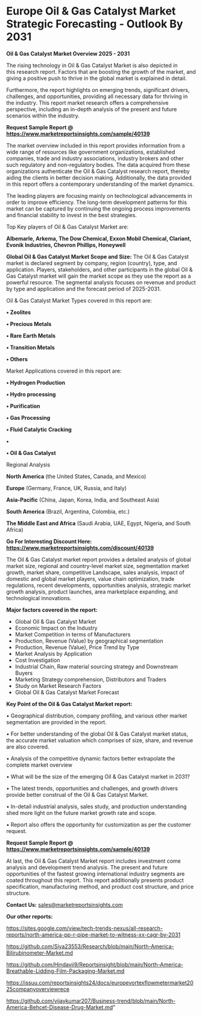 # Europe Oil & Gas Catalyst Market Strategic Forecasting - Outlook By 2031

<Strong> Oil & Gas Catalyst Market Overview 2025 - 2031</strong>

The rising technology in Oil & Gas Catalyst Market is also depicted in this research report. Factors that are boosting the growth of the market, and giving a positive push to thrive in the global market is explained in detail.

Furthermore, the report highlights on emerging trends, significant drivers, challenges, and opportunities, providing all necessary data for thriving in the industry. This report market research offers a comprehensive perspective, including an in-depth analysis of the present and future scenarios within the industry.

<strong>Request Sample Report @ <a href=https://www.marketreportsinsights.com/sample/40139>https://www.marketreportsinsights.com/sample/40139</a></strong>

The market overview included in this report provides information from a wide range of resources like government organizations, established companies, trade and industry associations, industry brokers and other such regulatory and non-regulatory bodies. The data acquired from these organizations authenticate the Oil & Gas Catalyst research report, thereby aiding the clients in better decision making. Additionally, the data provided in this report offers a contemporary understanding of the market dynamics.

The leading players are focusing mainly on technological advancements in order to improve efficiency. The long-term development patterns for this market can be captured by continuing the ongoing process improvements and financial stability to invest in the best strategies.

Top Key players of Oil & Gas Catalyst Market are:

<strong>Albemarle, Arkema, The Dow Chemical, Exxon Mobil Chemical, Clariant, Evonik Industries, Chevron Phillips, Honeywell</strong>

<strong><b>Global Oil & Gas Catalyst Market Scope and Size:</b></strong>
The Oil & Gas Catalyst market is declared segment by company, region (country), type, and application. Players, stakeholders, and other participants in the global Oil & Gas Catalyst market will gain the market scope as they use the report as a powerful resource. The segmental analysis focuses on revenue and product by type and application and the forecast period of 2025-2031.

Oil & Gas Catalyst Market Types covered in this report are:

<strong>•  Zeolites

•  Precious Metals

•  Rare Earth Metals

•  Transition Metals

•  Others</strong>

Market Applications covered in this report are:

<strong>•  Hydrogen Production

•  Hydro processing

•  Purification

•  Gas Processing

•  Fluid Catalytic Cracking

•  

•  Oil & Gas Catalyst</strong> 

Regional Analysis

<strong>North America</strong> (the United States, Canada, and Mexico)

<strong>Europe</strong> (Germany, France, UK, Russia, and Italy)

<strong>Asia-Pacific</strong> (China, Japan, Korea, India, and Southeast Asia)

<strong>South America</strong> (Brazil, Argentina, Colombia, etc.)

<strong>The Middle East and Africa</strong> (Saudi Arabia, UAE, Egypt, Nigeria, and South Africa)

<strong>Go For Interesting Discount Here: <a href=https://www.marketreportsinsights.com/discount/40139>https://www.marketreportsinsights.com/discount/40139</a></strong>

The Oil & Gas Catalyst market report provides a detailed analysis of global market size, regional and country-level market size, segmentation market growth, market share, competitive Landscape, sales analysis, impact of domestic and global market players, value chain optimization, trade regulations, recent developments, opportunities analysis, strategic market growth analysis, product launches, area marketplace expanding, and technological innovations.

<strong><b>Major factors covered in the report:</b></strong>
<ul>
  <li>Global Oil & Gas Catalyst Market </li>
  <li>Economic Impact on the Industry</li>
  <li>Market Competition in terms of Manufacturers</li>
  <li>Production, Revenue (Value) by geographical segmentation</li>
  <li>Production, Revenue (Value), Price Trend by Type</li>
  <li>Market Analysis by Application</li>
  <li>Cost Investigation</li>
  <li>Industrial Chain, Raw material sourcing strategy and Downstream Buyers</li>
  <li>Marketing Strategy comprehension, Distributors and Traders</li>
  <li>Study on Market Research Factors</li>
  <li>Global Oil & Gas Catalyst Market Forecast</li>
</ul>

<strong><b>Key Point of the Oil & Gas Catalyst Market report:</b></strong>

• Geographical distribution, company profiling, and various other market segmentation are provided in the report.

• For better understanding of the global Oil & Gas Catalyst market status, the accurate market valuation which comprises of size, share, and revenue are also covered.

• Analysis of the competitive dynamic factors better extrapolate the complete market overview

• What will be the size of the emerging Oil & Gas Catalyst market in 2031?

• The latest trends, opportunities and challenges, and growth drivers provide better construal of the Oil & Gas Catalyst Market.

• In-detail industrial analysis, sales study, and production understanding shed more light on the future market growth rate and scope.

• Report also offers the opportunity for customization as per the customer request.

<strong>Request Sample Report @ <a href=https://www.marketreportsinsights.com/sample/40139>https://www.marketreportsinsights.com/sample/40139</a></strong>

At last, the Oil & Gas Catalyst Market report includes investment come analysis and development trend analysis. The present and future opportunities of the fastest growing international industry segments are coated throughout this report. This report additionally presents product specification, manufacturing method, and product cost structure, and price structure.

<strong>Contact Us:</strong>
sales@marketreportsinsights.com

<strong>Our other reports:</strong>

<a href=https://sites.google.com/view/tech-trends-nexus/all-research-reports/north-america-pp-r-pipe-market-to-witness-xx-cagr-by-2031>https://sites.google.com/view/tech-trends-nexus/all-research-reports/north-america-pp-r-pipe-market-to-witness-xx-cagr-by-2031</a>

<a href=https://github.com/Siya23553/Research/blob/main/North-America-Bilirubinometer-Market.md>https://github.com/Siya23553/Research/blob/main/North-America-Bilirubinometer-Market.md</a>

<a href=https://github.com/Hindavii9/Reportsinsight/blob/main/North-America-Breathable-Lidding-Film-Packaging-Market.md>https://github.com/Hindavii9/Reportsinsight/blob/main/North-America-Breathable-Lidding-Film-Packaging-Market.md</a>

<a href=https://issuu.com/reportsinsights24/docs/europevortexflowmetermarket2025companyoverviewrece>https://issuu.com/reportsinsights24/docs/europevortexflowmetermarket2025companyoverviewrece</a>

<a href=https://github.com/vijaykumar207/Business-trend/blob/main/North-America-Behcet-Disease-Drug-Market.md>https://github.com/vijaykumar207/Business-trend/blob/main/North-America-Behcet-Disease-Drug-Market.md</a>"
